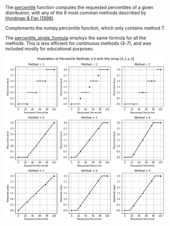 The [percentile](percentile.py) function computes the requested percentiles of a given distribution, with any of the 9 most common methods described by [Hyndman & Fan (1996)](https://www.researchgate.net/profile/Rob_Hyndman/publication/222105754_Sample_Quantiles_in_Statistical_Packages/links/02e7e530c316d129d7000000.pdf). 

Complements the numpy.percentile function, which only contains method 7.

The [percentile_single_formula](percentile_single_formula.py) employs the same formula for all the methods. This is less efficient for continuous methods (4-7), and was included mostly for educational purposes. 

![example](percentile_example.png)
